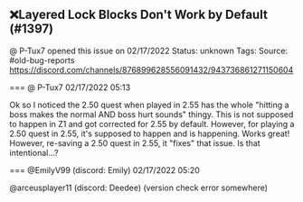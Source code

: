 ## ❌Layered Lock Blocks Don't Work by Default (#1397)
@ P-Tux7 opened this issue on 02/17/2022
Status: unknown
Tags: 
Source: #old-bug-reports https://discord.com/channels/876899628556091432/943736861271150604


=== @ P-Tux7 02/17/2022 05:13

Ok so I noticed the 2.50 quest when played in 2.55 has the whole "hitting a boss makes the normal AND boss hurt sounds" thingy. This is not supposed to happen in Z1 and got corrected for 2.55 by default. However, for playing a 2.50 quest in 2.55, it's supposed to happen and is happening. Works great! 
However, re-saving a 2.50 quest in 2.55, it "fixes" that issue. Is that intentional...?

=== @EmilyV99 (discord: Emily) 02/17/2022 05:20

@arceusplayer11 (discord: Deedee) (version check error somewhere)
